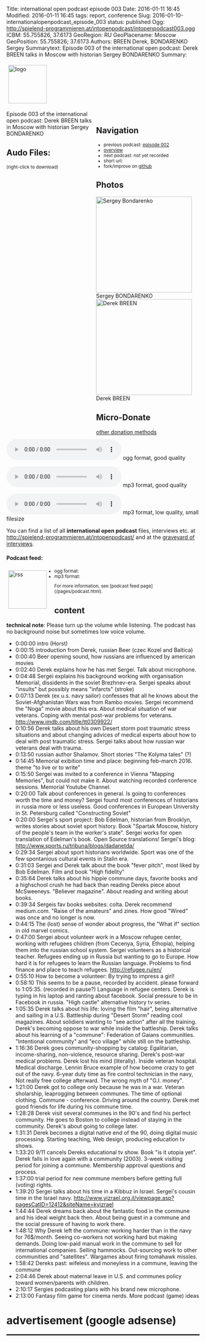 Title: international open podcast episode 003
Date: 2016-01-11 16:45
Modified: 2016-01-11 16:45
tags: report, conference
Slug: 2016-01-10-internationalopenpodcast_episode_003
status: published
Ogg: http://spielend-programmieren.at/intopenpodcast/intopenpodcast003.ogg
ICBM: 55.755826, 37.6173
GeoRegion: RU
GeoPlacename: Moscow
GeoPosition: 55.755826; 37.6173
Authors: BREEN Derek, BONDARENKO Sergey
Summarytext: Episode 003 of the international open podcast: Derek BREEN talks in Moscow with historian Sergey BONDARENKO 
Summary: <div style="float: left; padding:5px"><img src="/images/international-open-podcast-logo.png" width="100" alt="logo"></div><div style="clear:both;"></div>

<div style="float:right; margin: 5px; padding: 5px; width:260px;">
<h2>Navigation</h2>
<small>
<ul>
<li>previous podcast: <a href="http://internationalopenmagazine.org/2016-01-07-internationalopenpodcast_episode_002.html">episode 002</a></li>
<li><a href="/category/podcast.html">overview</a></li>
<li>next podcast: not yet recorded</li>
<li>short url: <tt></tt></li>
<li>fork/improve on <a href="https://github.com/horstjens/internationalopenmagazine/blob/master/content/podcast/2016-01-10-internationalopenpodcast_episode_003.md">github</a></li>
</ul>
</small>
<h2>Photos</h2>
<img src="http://internationalopenmagazine.org/images/authors/sergey_bondarenko.jpg" alt="Sergey Bondarenko" width="250"><br>Sergey BONDARENKO<br>
<img src="http://internationalopenmagazine.org/images/authors/derek.jpg" alt="Derek BREEN" width="250"><br>Derek BREEN<br>
<h2>Micro-Donate</h2>
<a href="http://internationalopenmagazine.org/pages/donate.html">other donation methods</a><br>
<a class="FlattrButton" style="display:none;"
    title="International Open Podcast Episode 002"
    data-flattr-uid="horstjens"
    data-flattr-tags="podcast"
    data-flattr-category="podcast" href="http://internationalopenmagazine.org/2016-01-10-internationalopenpodcast_episode_003.html">International Open Podcast episode 003</a>
</div>


Episode 003 of the international open podcast: Derek BREEN talks in Moscow with historian Sergey BONDARENKO 
           
## Audo Files:
<small>(right-click to download)</small>

<audio src="http://spielend-programmieren.at/intopenpodcast/intopenpodcast003.ogg" controls="controls"></audio> ogg format, good quality

<audio src="http://spielend-programmieren.at/intopenpodcast/intopenpodcast003.mp3" controls="controls"></audio> mp3 format, good quality

<audio src="http://spielend-programmieren.at/intopenpodcast/intopenpodcast003_32kbps.mp3" controls="controls"></audio> mp3 format, low quality, small filesize

You can find a list of all **international open podcast** files, interviews etc. at <http://spielend-programmieren.at/intopenpodcast/> and at the [graveyard of interviews](http://internationalopenmagazine.org/2015-08-24-interview_graveyard.html).

#### Podcast feed:
<div style="float:left; padding:5px; margin-right:15px;"><img src="/images/rss.png" alt="rss" width="100"></div>
<small>
<ul>
  <li>ogg format: <http://spielend-programmieren.at/intopenpodcastogg.xml></li>
  <li>mp3 format: <http://spielend-programmieren.at/intopenpodcast.xml></li>
</ul>
For more information, see [podcast feed page](/pages/podcast.html).
</small>

## content

**technical note**: Please turn up the volume while listening. The podcast has no background noise but sometimes low voice volume.

  * <pc-ts>0:00:00</pc-ts> intro (Horst)
  * <pc-ts>0:00:15</pc-ts> introduction from Derek, russian Beer (czec Kozel and Baltica)
  * <pc-ts>0:00:40</pc-ts> Beer opening sound, how russians are influenced by american movies
  * <pc-ts>0:02:40</pc-ts> Derek explains how he has met Sergei. Talk about microphone. 
  * <pc-ts>0:04:48</pc-ts> Sergei explains his background working with organisation Memorial, dissidents in the soviet Brezhnev-era. Sergei speaks about "insults" but possibly means "infarcts" (stroke)
  * <pc-ts>0:07:13</pc-ts> Derek (ex u.s. navy sailor) confesses that all he knows about the Soviet-Afghanistan Wars was from Rambo movies. Sergei recommend the "Noga" movie about this era. About medical situation of war veterans. Coping with mental post-war problems for veterans. <http://www.imdb.com/title/tt0309922/>
  * <pc-ts>0:10:56</pc-ts> Derek talks about his own Desert storm post traumatic stress situations and about changing advices of medical experts about how to deal with post traumatic stress. Sergei talks about how russian war veterans deal with trauma. 
  * <pc-ts>0:13:50</pc-ts> russian author Shalamov. Short stories "The Kolyma tales" (?) 
  * <pc-ts>0:14:45</pc-ts> Memorial exibition time and place: beginning feb-march 2016. theme "to live or to write"
  * <pc-ts>0:15:50</pc-ts> Sergei was invited to a conference in Vienna "Mapping Memories", but could not make it. About watching recorded conference sessions. Memorial Youtube Channel.
  * <pc-ts>0:20:00</pc-ts> Talk about conferences in general. Is going to conferences worth the time and money? Sergei found most conferences of historians in russia more or less useless. Good conferences in European University in St. Petersburg called "Constructing Soviet" 
  * <pc-ts>0:20:00</pc-ts> Sergei's sport project: Bob Edelman, historian from Brooklyn, writes stories about soviet sport history. Book "Spartak Moscow, history of the people's team in the worker's state". Sergei works for open translation of Edelman's book. Open Source translations! Sergei's blog: <http://www.sports.ru/tribuna/blogs/dadanetda/>
  * <pc-ts>0:29:34</pc-ts> Sergei about sport historians worldwide. Sport was one of the few spontanious cultural events in Stalin era. 
  * <pc-ts>0:31:03</pc-ts> Sergei and Derek talk about the book "fever pitch", most liked by Bob Edelman. Film and book "High fidelity" 
  * <pc-ts>0:35:64</pc-ts> Derek talks about his hippie commune days, favorite books and a highschool crush he had back than reading Dereks piece about McSweeneys. "Believer magazine". About reading and writing about books. 
  * <pc-ts>0:39:34</pc-ts> Sergeis fav books websites: colta. Derek recommend medium.com. "Raise of the amateurs" and zines. How good "Wired" was once and no longer is now.
  * <pc-ts>0:44:15</pc-ts> The (lost) sense of wonder about progress, the "What if" section in old marvel comics.
  * <pc-ts>0:47:00</pc-ts> Sergei about volunteer work in a Moscow refugee center, working with refugees children (from Cecenya, Syria, Ethopia), helping them into the russian school system. Sergei volunteers as a historical teacher. Refugees ending up in Russia but wanting to go to Europe. How hard it is for refugees to learn the Russian language. Problems to find finance and place to teach refugees. <http://refugee.ru/en/>
  * <pc-ts>0:55:10</pc-ts> How to become a volunteer: By trying to impress a girl! 
  * <pc-ts>0:58:10</pc-ts> This seems to be a pause, recorded by accident. please forward to 1:05:35. (recorded in pause?) Language in refugee centers. Derek is typing in his laptop and ranting about facebook. Social pressure to be in Facebook in russia. "High castle" alternative history tv series. 
  * <pc-ts>1:05:35</pc-ts> Derek talks about his life: loving the film "hair", being alternative and sailing in a U.S. Battleship during "Desert Storm" reading cool magazines. About solidiers wanting to "see action" after all the training. Derek's becoming oppose to war while inside the battleship. Derek talks about his learning of a "commune": Federation of Gaians communities. "Intentional community" and "eco village" while still on the battleship. 
  * <pc-ts>1:16:36</pc-ts> Derek goes community-shopping by catalog: Egalitarian, income-sharing, non-violence, resource sharing. Derek's post-war medical problems. Derek lost his mind (literally). Inside veteran hospital. Medical discharge. Lennin Bruce example of how become crazy to get out of the navy. 6-year duty time as fire control technician in the navy, Not really free college afterward. The wrong myth of "G.I. money". 
  * <pc-ts>1:21:00</pc-ts> Derek got to college only because he was in a war. Veteran sholarship, leaprogging between communes. The time of optional clothing. Commune - conference. Driving around the country. Derek met good friends for life during his commune time. 
  * <pc-ts>1:28:28</pc-ts> Derek visit several communes in the 90's and find his perfect community. He goes to Boston to college instead of staying in the community. Derek's about going to college later. 
  * <pc-ts>1:31:31</pc-ts> Derek becomes a digital native end of the 90, doing digital music processing. Starting teaching, Web design, producing education tv shows.
  * <pc-ts>1:33:20</pc-ts> 9/11 cancels Dereks educational tv show. Book "is it utopia yet". Derek falls in love again with a community (2003). 3-week visiting period for joining a commune. Membership approval questions and process. 
  * <pc-ts>1:37:00</pc-ts> trial period for new commune members before getting full (voting) rights. 
  * <pc-ts>1:39:20</pc-ts> Sergei talks about his time in a Kibbuz in Israel. Sergei's cousin time in the Israel navy. <http://www.yizrael.org.il/viewpage.asp?pagesCatID=12412&siteName=kyizrael>
  * <pc-ts>1:44:44</pc-ts> Derek dreams back about the fantastic food in the commune and his ideal weight back then. About being guest in a commune and the social pressure of having to work there. 
  * <pc-ts>1:48:12</pc-ts> Why Derek left the commune: working harder than in the navy for 76$/month. Seeing co-workers not working hard but making demands. Doing low-paid manual work in the commune to sell for international companies. Selling hammocks. Out-sourcing work to other communities and "satellites". Wargames about firing tomahawk missles. 
  * <pc-ts>1:58:42</pc-ts> Dereks past: wifeless and moneyless in a commune, leaving the commune
  * <pc-ts>2:04:46</pc-ts> Derek about maternal leave in U.S. and communes policy toward women/parents with children. 
  * <pc-ts>2:10:17</pc-ts> Sergies podcasting plans with his brand new microphone. 
  * <pc-ts>2:13:00</pc-ts> Fantasy film game for cinema nerds. More podcast (game) ideas
  
  
  
  
  
  
  
  
  
  
  
  
  
  

# advertisement (google adsense)

<hr style="height: 3px;">

<script async src="//pagead2.googlesyndication.com/pagead/js/adsbygoogle.js"></script>
<!-- intopenmag-unten -->
<ins class="adsbygoogle"
     style="display:inline-block;width:728px;height:90px"
     data-ad-client="ca-pub-3535173094498375"
     data-ad-slot="7210184316"></ins>
<script>
(adsbygoogle = window.adsbygoogle || []).push({});
</script>


